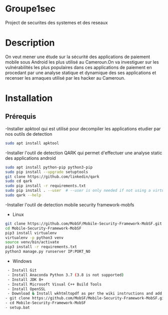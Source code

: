 # Groupe1sec
Project de securites des systemes et des reseaux

# Description
On veut mener une étude sur la sécurité des applications de paiement mobile sous Android les plus utilisé au Cameroun.On va investiguer sur les vulnérabilités les plus populaires dans ces applications de paiement en procedant par une analyse statique et dynamique des ses applications et recenser les arnaques utilisé par les hacker au Cameroun.

# Installation

## Prérequis
-Installer apktool qui est utilisé pour decompiler les applications etudier par nos outils de detection
```bash
sudo apt install apktool
```
-Installer l'outil de detection QARK qui permet d'effectuer une analyse static des applications android 

```bash
sudo apt install python-pip python3-pip
sudo pip install --upgrade setuptools
git clone https://github.com/linkedin/qark
sudo cd qark
sudo pip install -r requirements.txt
sudo pip install . --user  # --user is only needed if not using a virtualenv
sudo qark --help
```
-Installer l'outil de detection mobile security framework-mobfs 
* Linux
```bash
git clone https://github.com/MobSF/Mobile-Security-Framework-MobSF.git
cd Mobile-Security-Framework-MobSF
pip3 install virtualenv
virtualenv -p python3 venv
source venv/bin/activate
pip3 install -r requirements.txt
python3 manage.py runserver IP:PORT_NO
```
* Windows 
```bash
 - Install Git
 - Install Anaconda Python 3.7 (3.8 is not supported)
 - Install JDK 8+
 - Install Microsoft Visual C++ Build Tools
 - Install OpenSSL
 - Download & Install wkhtmltopdf as per the wiki instructions and add the folder that contains wkhtmltopdf binary to environment variable PATH.
- git clone https://github.com/MobSF/Mobile-Security-Framework-MobSF.git
- cd Mobile-Security-Framework-MobSF
- setup.bat
```
